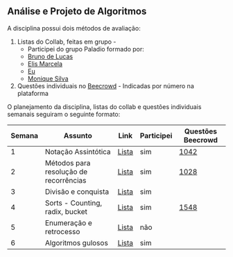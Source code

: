 ## Análise e Projeto de Algoritmos 
A disciplina possui dois métodos de avaliação: 
1. Listas do Collab, feitas em grupo - 
   - Participei do grupo Paladio formado por:
   - [Bruno de Lucas ](https://github.com/brunodelucasbarbosa)
   - [Elis Marcela](https://github.com/develis)
   - [Eu](https://github.com/lucasdsl)
   - [Monique Silva](https://github.com/moniquedsilva)
2. Questões individuais no [Beecrowd](https://www.beecrowd.com.br/judge/en) - Indicadas por número na plataforma 

O planejamento da disciplina, listas do collab e questões individuais semanais seguiram o seguinte formato: 

|Semana| Assunto | Link | Participei | Questões Beecrowd |
|------|---------|------|------------| ------------------|
|   1  | Notação Assintótica | [Lista](./Collab/MATA52-Semana01-Paládio.ipynb%20-%20Colaboratory.pdf)| sim | [1042](./beecrwd/1042_simple_sort.py) |
|   2  | Métodos para resolução de recorrências | [Lista](./Collab/MATA52-Semana02-Paládio.ipynb%20-%20Colaboratory.pdf)| sim | [1028](./beecrwd/1028_collectable_cards.py) |
|   3  | Divisão e conquista | [Lista](./Collab/MATA52-Semana03-Paladio.ipynb%20-%20Colaboratory.pdf)| sim |
|   4  | Sorts - Counting, radix, bucket | [Lista](./Collab/MATA52-Semana04-Paladio.ipynb%20-%20Colaboratory.pdf)| sim | [1548](beecrwd/%201548_canteen_queue.py) |
|   5  | Enumeração e retrocesso | [Lista](./Collab/MATA52-Semana05-Paládio.ipynb%20-%20Colaboratory.pdf)| não |
|   6  | Algoritmos gulosos | [Lista](./Collab/MATA52-Semana06-Paládio.ipynb%20-%20Colaboratory.pdf)| sim |